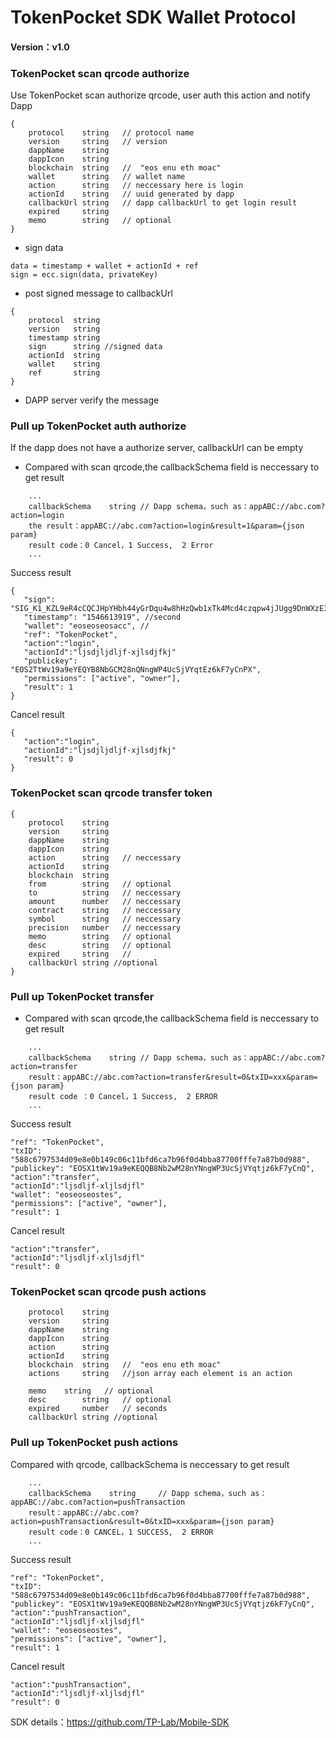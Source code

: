 # TokenPocket SDK Wallet Protocol
#### Version：v1.0

### TokenPocket scan qrcode authorize

Use TokenPocket scan authorize qrcode, user auth this action and notify Dapp

~~~
{
    protocol	string   // protocol name
    version     string   // version 
    dappName    string   
    dappIcon    string   
    blockchain  string   //  "eos enu eth moac"
    wallet      string   // wallet name
    action      string   // neccessary here is login
    actionId    string   // uuid generated by dapp  
    callbackUrl string   // dapp callbackUrl to get login result
    expired	    string   
    memo	    string   // optional
}
~~~

- sign data
~~~
data = timestamp + wallet + actionId + ref
sign = ecc.sign(data, privateKey)
~~~


- post signed message to callbackUrl
~~~
{
    protocol  string
    version   string
    timestamp string
    sign      string //signed data
    actionId  string
    wallet    string
    ref       string
}
~~~

- DAPP server verify the message

### Pull up TokenPocket auth authorize
If the dapp does not have a authorize server, callbackUrl can be empty
- Compared with scan qrcode,the callbackSchema field is neccessary to get result

~~~
    ...
    callbackSchema    string // Dapp schema，such as：appABC://abc.com?action=login 
    the result：appABC://abc.com?action=login&result=1&param={json param} 
    result code：0 Cancel，1 Success,  2 Error
    ...
~~~

Success result
~~~
{
   "sign": "SIG_K1_KZL9eR4cCQCJHpYHbh44yGrDqu4w8hHzQwb1xTk4Mcd4czqpw4jJUgg9DnWXzE3r",
   "timestamp": "1546613919", //second
   "wallet": "eoseoseosacc", //
   "ref": "TokenPocket",
   "action":"login",
   "actionId":"ljsdjljdljf-xjlsdjfkj" 
   "publickey": "EOS2TtWv19a9eYEQYB8NbGCM28nQNngWP4UcSjVYqtEz6kF7yCnPX",
   "permissions": ["active", "owner"],
   "result": 1
}
~~~

Cancel result
~~~
{
   "action":"login",
   "actionId":"ljsdjljdljf-xjlsdjfkj" 
   "result": 0
}
~~~


### TokenPocket scan qrcode transfer token
~~~
{
    protocol    string   
    version     string   
    dappName    string   
    dappIcon    string   
    action      string   // neccessary
    actionId    string   
    blockchain  string   
    from        string   // optional 
    to          string   // neccessary
    amount      number   // neccessary
    contract    string   // neccessary
    symbol      string   // neccessary
    precision   number   // neccessary
    memo        string   // optional
    desc	    string   // optional			     
    expired	    string   // 
    callbackUrl string //optional
}
~~~

### Pull up TokenPocket transfer
- Compared with scan qrcode,the callbackSchema field is neccessary to get result
~~~
    ...
    callbackSchema    string // Dapp schema，such as：appABC://abc.com?action=transfer
    result：appABC://abc.com?action=transfer&result=0&txID=xxx&param={json param} 
    result code ：0 Cancel，1 Success,  2 ERROR
    ...
~~~

Success result
~~~
"ref": "TokenPocket",
"txID": "588c6797534d09e8e0b149c06c11bfd6ca7b96f0d4bba87700fffe7a87b0d988",
"publickey": "EOSX1tWv19a9eKEQQB8Nb2wM28nYNngWP3UcSjVYqtjz6kF7yCnQ",
"action":"transfer",
"actionId":"ljsdljf-xljlsdjfl" 
"wallet": "eoseoseostes",
"permissions": ["active", "owner"],
"result": 1 
~~~

Cancel result
~~~
"action":"transfer",
"actionId":"ljsdljf-xljlsdjfl" 
"result": 0
~~~


### TokenPocket scan qrcode push actions
~~~
    protocol    string   
    version     string   
    dappName    string   
    dappIcon    string   
    action      string   
    actionId    string   
    blockchain  string   //  "eos enu eth moac"
    actions     string   //json array each element is an action

    memo    string   // optional
    desc	    string   // optional    
    expired	    number   // seconds
    callbackUrl string //optional
~~~

### Pull up TokenPocket push actions
Compared with qrcode, callbackSchema is neccessary to get result

~~~
    ...
    callbackSchema    string     // Dapp schema，such as：appABC://abc.com?action=pushTransaction 
    result：appABC://abc.com?action=pushTransaction&result=0&txID=xxx&param={json param} 
    result code：0 CANCEL，1 SUCCESS,  2 ERROR
    ...
~~~


Success result
~~~
"ref": "TokenPocket",
"txID": "588c6797534d09e8e0b149c06c11bfd6ca7b96f0d4bba87700fffe7a87b0d988",
"publickey": "EOSX1tWv19a9eKEQQB8Nb2wM28nYNngWP3UcSjVYqtjz6kF7yCnQ",
"action":"pushTransaction",
"actionId":"ljsdljf-xljlsdjfl" 
"wallet": "eoseoseostes",
"permissions": ["active", "owner"],
"result": 1
~~~

Cancel result
~~~
"action":"pushTransaction",
"actionId":"ljsdljf-xljlsdjfl" 
"result": 0
~~~


SDK details：https://github.com/TP-Lab/Mobile-SDK
